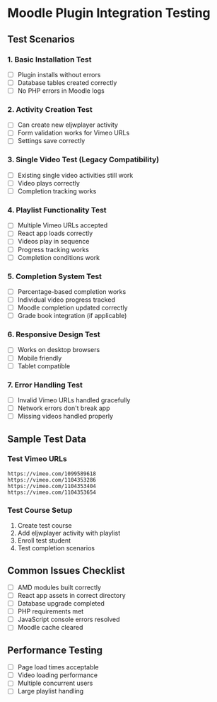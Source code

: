 # Moodle Plugin Integration Testing

## Test Scenarios

### 1. Basic Installation Test
- [ ] Plugin installs without errors
- [ ] Database tables created correctly
- [ ] No PHP errors in Moodle logs

### 2. Activity Creation Test
- [ ] Can create new eljwplayer activity
- [ ] Form validation works for Vimeo URLs
- [ ] Settings save correctly

### 3. Single Video Test (Legacy Compatibility)
- [ ] Existing single video activities still work
- [ ] Video plays correctly
- [ ] Completion tracking works

### 4. Playlist Functionality Test
- [ ] Multiple Vimeo URLs accepted
- [ ] React app loads correctly
- [ ] Videos play in sequence
- [ ] Progress tracking works
- [ ] Completion conditions work

### 5. Completion System Test
- [ ] Percentage-based completion works
- [ ] Individual video progress tracked
- [ ] Moodle completion updated correctly
- [ ] Grade book integration (if applicable)

### 6. Responsive Design Test
- [ ] Works on desktop browsers
- [ ] Mobile friendly
- [ ] Tablet compatible

### 7. Error Handling Test
- [ ] Invalid Vimeo URLs handled gracefully
- [ ] Network errors don't break app
- [ ] Missing videos handled properly

## Sample Test Data

### Test Vimeo URLs
```
https://vimeo.com/1099589618
https://vimeo.com/1104353286  
https://vimeo.com/1104353404
https://vimeo.com/1104353654
```

### Test Course Setup
1. Create test course
2. Add eljwplayer activity with playlist
3. Enroll test student
4. Test completion scenarios

## Common Issues Checklist

- [ ] AMD modules built correctly
- [ ] React app assets in correct directory
- [ ] Database upgrade completed
- [ ] PHP requirements met
- [ ] JavaScript console errors resolved
- [ ] Moodle cache cleared

## Performance Testing

- [ ] Page load times acceptable
- [ ] Video loading performance
- [ ] Multiple concurrent users
- [ ] Large playlist handling